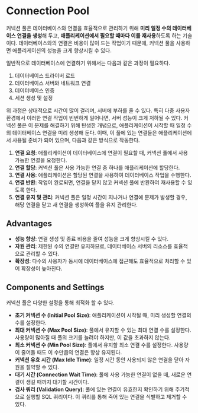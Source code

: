 # Connection Pool

커넥션 풀은 데이터베이스와 연결을 효율적으로 관리하기 위해 **미리 일정 수의 데이터베이스 연결을 생성**해 두고, **애플리케이션에서 필요할 때마다 이를 재사용**하도록 하는 기술이다. 데이터베이스와의 연결은 비용이 많이 드는 작업이기 때문에, 커넥션 풀을 사용하면 애플리케이션의 성능을 크게 향상시킬 수 있다.

일반적으로 데이터베이스에 연결하기 위해서는 다음과 같은 과정이 필요하다.

1. 데이터베이스 드라이버 로드
2. 데이터베이스 서버와 네트워크 연결
3. 데이터베이스 인증
4. 세션 생성 및 설정

위 과정은 상대적으로 시간이 많이 걸리며, 서버에 부하를 줄 수 있다. 특히 다중 사용자 환경에서 이러한 연결 작업이 빈번하게 일어나면, 서버 성능이 크게 저하될 수 있다. 커넥션 풀은 이 문제를 해결하기 위해 탄생한 개념으로, 애플리케이션이 시작할 때 일정 수의 데이터베이스 연결을 미리 생성해 둔다. 이때, 이 풀에 있는 연결들은 애플리케이션에서 사용될 준비가 되어 있으며, 다음과 같은 방식으로 작동한다.

1. **연결 요청**: 애플리케이션이 데이터베이스에 연결이 필요할 때, 커넥션 풀에서 사용 가능한 연결을 요청한다.
2. **연결 할당**: 커넥션 풀은 사용 가능한 연결 중 하나를 애플리케이션에 할당한다.
3. **연결 사용**: 애플리케이션은 할당된 연결을 사용하여 데이터베이스 작업을 수행한다.
4. **연결 반환**: 작업이 완료되면, 연결을 닫지 않고 커넥션 풀에 반환하여 재사용할 수 있도록 한다.
5. **연결 유지 및 관리**: 커넥션 풀은 일정 시간이 지나거나 연결에 문제가 발생할 경우, 해당 연결을 닫고 새 연결을 생성하여 풀을 유지 관리한다.

## Advantages

- **성능 향상**: 연결 생성 및 종료 비용을 줄여 성능을 크게 향상시킬 수 있다.
- **자원 관리**: 제한된 수의 연결만 유지하므로, 데이터베이스 서버의 리소스를 효율적으로 관리할 수 있다.
- **확장성**: 다수의 사용자가 동시에 데이터베이스에 접근해도 효율적으로 처리할 수 있어 확장성이 높아진다.

## Components and Settings

커넥션 풀은 다양한 설정을 통해 최적화 할 수 있다. 

- **초기 커넥션 수 (Initial Pool Size)**: 애플리케이션이 시작될 때, 미리 생성할 연결의 수를 설정한다.
- **최대 커넥션 수 (Max Pool Size)**: 풀에서 유지할 수 있는 최대 연결 수를 설정한다. 사용량이 많아질 때 풀의 크기를 늘려야 하지만, 이 값을 초과하지 않는다.
- **최소 커넥션 수 (Min Pool Size)**: 풀에서 유지할 최소 연결 수를 설정한다. 사용량이 줄어들 때도 이 수만큼의 연결은 항상 유지된다.
- **커넥션 유효 시간 (Max Idle Time)**: 일정 시간 동안 사용되지 않은 연결을 닫아 자원을 절약할 수 있다.
- **대기 시간 (Connection Wait Time)**: 풀에 사용 가능한 연결이 없을 때, 새로운 연결이 생길 때까지 대기할 시간이다.
- **검사 쿼리 (Validation Query)**: 풀에 있는 연결이 유효한지 확인하기 위해 주기적으로 실행할 SQL 쿼리이다. 이 쿼리를 통해 죽어 있는 연결을 식별하고 제거할 수 있다.
